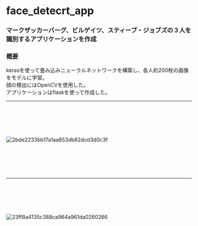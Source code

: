 # face_detecrt_app

### マークザッカーバーグ、ビルゲイツ、スティーブ・ジョブズの３人を識別するアプリケーションを作成

### 概要
 kerasを使って畳み込みニューラルネットワークを構築し、各人約200枚の画像をモデルに学習。<br>
 顔の検出にはOpenCVを使用した。<br>
 アプリケーションはflaskを使って作成した。
 
 ---
 
 <br>
 <br>
 <br>
 <br>

![2bde2233bb17a1aa853db82dcd3d0c3f](https://user-images.githubusercontent.com/55049751/95536250-88325600-0a25-11eb-83b7-ccaffe139bcc.gif)

<br>
<br>
<br>
<br>

---

<br>
<br>
<br>
<br>

![23ff8a4135c388ca964a961da0260266](https://user-images.githubusercontent.com/55049751/95536694-8fa62f00-0a26-11eb-8525-a2e3c456c7c8.gif)
